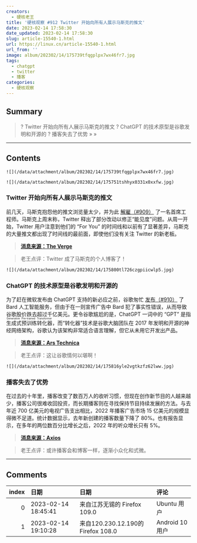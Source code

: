 ```yaml
---
creators:
  - 硬核老王
title: '硬核观察 #912 Twitter 开始向所有人展示马斯克的推文'
date: 2023-02-14 17:58:30
date_updated: 2023-02-14 17:58:30
slug: article-15540-1.html
url: https://linux.cn/article-15540-1.html
url_from: ''
image: album/202302/14/175739tfqgplpx7wx46fr7.jpg
tags:
  - chatgpt
  - twitter
  - 播客
categories:
  - 硬核观察
---
```


## Summary

> ? Twitter 开始向所有人展示马斯克的推文
> ? ChatGPT 的技术原型是谷歌发明和开源的
> ? 播客失去了优势
> » 
> »

***

<!-- more -->

## Contents

`![](/data/attachment/album/202302/14/175739tfqgplpx7wx46fr7.jpg)`

`![](/data/attachment/album/202302/14/175751tshhyx0331x0xxfw.jpg)`

### Twitter 开始向所有人展示马斯克的推文

前几天，马斯克抱怨他的推文浏览量太少，并为此 [解雇（#909）](https://linux.cn/article-15528-1.html) 了一名首席工程师。马斯克上周末称，Twitter 释出了部分改动以修正“能见度”问题。从周一开始，Twitter 用户注意到他们的 “For You” 的时间线和以前有了显著差异，马斯克的大量推文都出现了时间线的最前面，即使他们没有关注 Twitter 的新老板。

> 
> **[消息来源：The Verge](https://www.theverge.com/2023/2/13/23598514/twitter-algorithm-elon-musk-tweets)**
> 
> 
> 

> 
> 老王点评：Twitter 成了马斯克的个人博客了！
> 
> 
> 

`![](/data/attachment/album/202302/14/175800tl726czgpiicwlp5.jpg)`

### ChatGPT 的技术原型是谷歌发明和开源的

为了赶在微软发布由 ChatGPT 支持的新必应之前，谷歌匆忙 [发布（#910）](https://linux.cn/article-15533-1.html) 了 Bard 人工智能服务，但由于在一则宣传广告中 Bard 犯了事实性错误，从而导致谷歌股价跌去超过千亿美元。更令谷歌尴尬的是，ChatGPT 一词中的 “GPT” 是指 <ruby> 生成式预训练转化器 <rt>  Generative Pre-trained Transformer </rt></ruby>，而“转化器”技术是谷歌大脑团队在 2017 年发明和开源的神经网络架构，谷歌认为该架构非常适合语言理解，但它从未用它开发出产品。

> 
> **[消息来源：Ars Technica](https://arstechnica.com/?p=1917223)**
> 
> 
> 

> 
> 老王点评：这让谷歌情何以堪啊！
> 
> 
> 

`![](/data/attachment/album/202302/14/175816yle2vgtkzfz62lww.jpg)`

### 播客失去了优势

在过去的十年里，播客改变了数百万人的收听习惯，但现在创作新节目的人越来越少，播客公司很难收回投资，而长期播客则在寻找保持节目持续发展的方法。与去年近 700 亿美元的电视广告支出相比，2022 年播客广告市场 15 亿美元的规模显得微不足道。统计数据显示，去年新创建的播客数量下降了 80%。也有报告显示，在多年的两位数百分比增长之后，2022 年的听众增长只有 5%。

> 
> **[消息来源：Axios](https://www.axios.com/2023/02/09/podcasts-lose-edge-spotify)**
> 
> 
> 

> 
> 老王点评：或许播客会和博客一样，逐渐小众化和式微。
> 
> 
>

***

## Comments

|   index | 日期                | 日期                                               | 评论                                                                                                                       |
|--------:|:--------------------|:---------------------------------------------------|:---------------------------------------------------------------------------------------------------------------------------|
|       0 | 2023-02-14 18:45:41 | 来自江苏无锡的 Firefox 109.0|Ubuntu 用户           | 抖音/TikTok就是带视频的播客                                                                                                |
|       1 | 2023-02-14 19:10:28 | 来自120.230.12.190的 Firefox 108.0|Android 10 用户 | 如果有一个去中心化的播客这类rss的互动模块，播客也许会更加有前景。经营被平台化的播客具有很多风险，rss本身就是去中心化的事物 |

